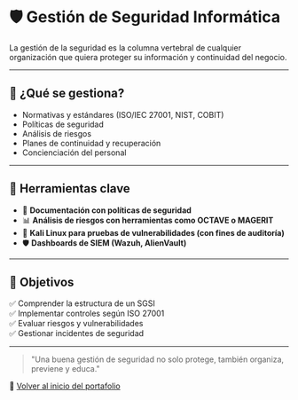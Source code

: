 # 🛡️ Gestión de Seguridad Informática

La gestión de la seguridad es la columna vertebral de cualquier organización que quiera proteger su información y continuidad del negocio.

---

## 🧠 ¿Qué se gestiona?

- Normativas y estándares (ISO/IEC 27001, NIST, COBIT)
- Políticas de seguridad
- Análisis de riesgos
- Planes de continuidad y recuperación
- Concienciación del personal

---

## 🧰 Herramientas clave

- 📄 **Documentación con políticas de seguridad**
- 📊 **Análisis de riesgos con herramientas como OCTAVE o MAGERIT**
- 🧰 **Kali Linux para pruebas de vulnerabilidades (con fines de auditoría)**
- 🛡️ **Dashboards de SIEM (Wazuh, AlienVault)**

---

## 🎯 Objetivos

✅ Comprender la estructura de un SGSI  
✅ Implementar controles según ISO 27001  
✅ Evaluar riesgos y vulnerabilidades  
✅ Gestionar incidentes de seguridad  

---

> "Una buena gestión de seguridad no solo protege, también organiza, previene y educa."

🧩 [Volver al inicio del portafolio](../README.md)